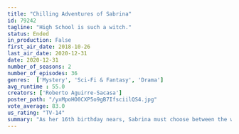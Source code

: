 ```yaml
---
title: "Chilling Adventures of Sabrina"
id: 79242
tagline: "High School is such a witch."
status: Ended
in_production: False
first_air_date: 2018-10-26
last_air_date: 2020-12-31
date: 2020-12-31
number_of_seasons: 2
number_of_episodes: 36
genres:  ['Mystery', 'Sci-Fi & Fantasy', 'Drama']
avg_runtime : 55.0
creators: ['Roberto Aguirre-Sacasa']
poster_path: "/yxMpoHO0CXP5o9gB7IfsciilQS4.jpg"
vote_average: 83.0
us_rating: "TV-14"
summary: "As her 16th birthday nears, Sabrina must choose between the witch world of her family and the human world of her friends. Based on the Archie comic."
---
```


